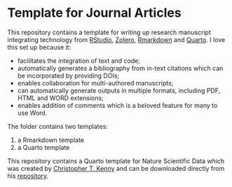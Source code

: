 # Template for Journal Articles

This repository contains a template for writing up research manuscript integrating technology from [RStudio](https://www.rstudio.com), [Zotero](https://www.zotero.org), [Rmarkdown](https://rmarkdown.rstudio.com) and [Quarto](https://quarto.org). I love this set up because it:

* facilitates the integration of text and code;
* automatically generates a bibliography from in-text citations which can be incorporated by providing DOIs;
* enables collaboration for multi-authored manuscripts;
* can automatically generate outputs in multiple formats, including PDF, HTML and WORD extensions;
* enables addition of comments which is a beloved feature for many to use Word.

The folder contains two templates:

1. a Rmarkdown template 
2. a Quarto template

This repository contains a Quarto template for Nature Scientific Data which was created by [Christopher T. Kenny](https://github.com/christopherkenny) and can be downloaded directly from his [repository](https://github.com/christopherkenny/scientific-data).